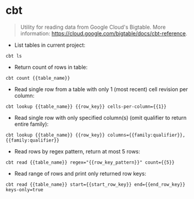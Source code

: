 # cbt

> Utility for reading data from Google Cloud's Bigtable.
> More information: <https://cloud.google.com/bigtable/docs/cbt-reference>.

- List tables in current project:

`cbt ls`

- Return count of rows in table:

`cbt count {{table_name}}`

- Read single row from a table with only 1 (most recent) cell revision per column:

`cbt lookup {{table_name}} {{row_key}} cells-per-column={{1}}`

- Read single row with only specified column(s) (omit qualifier to return entire family):

`cbt lookup {{table_name}} {{row_key}} columns={{family:qualifier}},{{family:qualifier}}`

- Read rows by regex pattern, return at most 5 rows:

`cbt read {{table_name}} regex="{{row_key_pattern}}" count={{5}}`

- Read range of rows and print only returned row keys:

`cbt read {{table_name}} start={{start_row_key}} end={{end_row_key}} keys-only=true`
